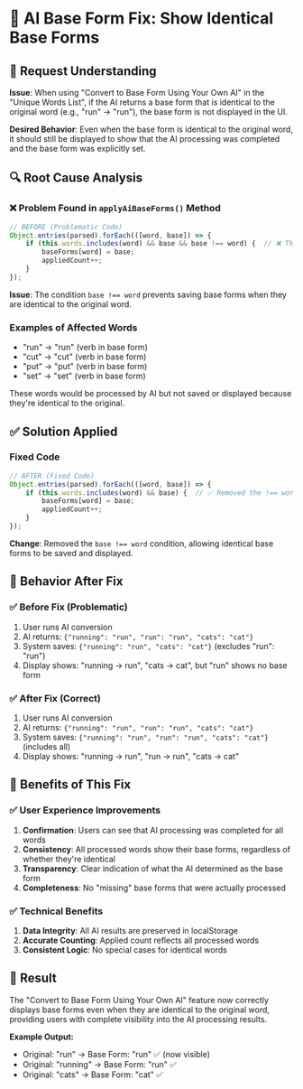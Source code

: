 # 🔧 **AI Base Form Fix: Show Identical Base Forms**

## **📝 Request Understanding**

**Issue**: When using "Convert to Base Form Using Your Own AI" in the "Unique Words List", if the AI returns a base form that is identical to the original word (e.g., "run" → "run"), the base form is not displayed in the UI.

**Desired Behavior**: Even when the base form is identical to the original word, it should still be displayed to show that the AI processing was completed and the base form was explicitly set.

## **🔍 Root Cause Analysis**

### **❌ Problem Found in `applyAiBaseForms()` Method**

```javascript
// BEFORE (Problematic Code)
Object.entries(parsed).forEach(([word, base]) => {
    if (this.words.includes(word) && base && base !== word) {  // ❌ This condition excludes identical words
        baseForms[word] = base;
        appliedCount++;
    }
});
```

**Issue**: The condition `base !== word` prevents saving base forms when they are identical to the original word.

### **Examples of Affected Words**
- "run" → "run" (verb in base form)
- "cut" → "cut" (verb in base form) 
- "put" → "put" (verb in base form)
- "set" → "set" (verb in base form)

These words would be processed by AI but not saved or displayed because they're identical to the original.

## **✅ Solution Applied**

### **Fixed Code**
```javascript
// AFTER (Fixed Code)
Object.entries(parsed).forEach(([word, base]) => {
    if (this.words.includes(word) && base) {  // ✅ Removed the !== word condition
        baseForms[word] = base;
        appliedCount++;
    }
});
```

**Change**: Removed the `base !== word` condition, allowing identical base forms to be saved and displayed.

## **🎯 Behavior After Fix**

### **✅ Before Fix (Problematic)**
1. User runs AI conversion
2. AI returns: `{"running": "run", "run": "run", "cats": "cat"}`
3. System saves: `{"running": "run", "cats": "cat"}` (excludes "run": "run")
4. Display shows: "running → run", "cats → cat", but "run" shows no base form

### **✅ After Fix (Correct)**
1. User runs AI conversion  
2. AI returns: `{"running": "run", "run": "run", "cats": "cat"}`
3. System saves: `{"running": "run", "run": "run", "cats": "cat"}` (includes all)
4. Display shows: "running → run", "run → run", "cats → cat"

## **🚀 Benefits of This Fix**

### **✅ User Experience Improvements**
1. **Confirmation**: Users can see that AI processing was completed for all words
2. **Consistency**: All processed words show their base forms, regardless of whether they're identical
3. **Transparency**: Clear indication of what the AI determined as the base form
4. **Completeness**: No "missing" base forms that were actually processed

### **✅ Technical Benefits**
1. **Data Integrity**: All AI results are preserved in localStorage
2. **Accurate Counting**: Applied count reflects all processed words
3. **Consistent Logic**: No special cases for identical words

## **🎉 Result**

The "Convert to Base Form Using Your Own AI" feature now correctly displays base forms even when they are identical to the original word, providing users with complete visibility into the AI processing results.

**Example Output:**
- Original: "run" → Base Form: "run" ✅ (now visible)
- Original: "running" → Base Form: "run" ✅ 
- Original: "cats" → Base Form: "cat" ✅